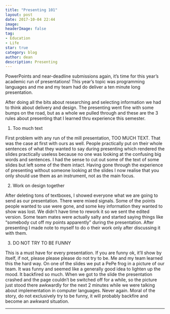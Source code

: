 ```yaml
---
title: "Presenting 101"
layout: post
date: 2017-10-04 22:44
image: 
headerImage: false
tag:
- Education
- Life
star: true
category: blog
author: dean
description: Presenting
---
```


PowerPoints and near-deadline submissions again, it’s time for this year’s academic run of presentations! This year’s topic was programming languages and me and my team had do deliver a ten minute long presentation. 

After doing all the bits about researching and selecting information we had to think about delivery and design. The presenting went fine with some bumps on the road, but as a whole we pulled through and these are the 3 rules about presenting that I learned thru experience this semester.

1. Too much text

First problem with any run of the mill presentation, TOO MUCH TEXT. That was the case at first with ours as well. People practically put on their whole sentences of what they wanted to say during presenting which rendered the slides practically useless because no one was looking at the confusing big words and sentences. I had the sense to cut out some of the text of some slides but left some of the them intact. Having gone through the experience of presenting without someone looking at the slides I now realise that you only should use them as an instrument, not as the main focus.

2. Work on design together

After deleting tons of textboxes, I showed everyone what we are going to send as our presentation. There were mixed signals. Some of the points people wanted to use were gone, and some key information they wanted to show was lost. We didn’t have time to rework it so we sent the edited version. Some team mates were actually salty and started saying things like “somebody cut off my points apparently” during the presentation. After presenting I made note to myself to do o their work only after discussing it with them.

3. DO NOT TRY TO BE FUNNY

This is a must have for every presentation. If you are funny ok, it’ll show by itself, if not, please please please do not try to be. Me and my team learned this the hard way. On one of the slides we put a PePe frog in a picture of our team. It was funny and seemed like a generally good idea to lighten up the mood. It backfired so much. When we got to the slide the presentation crashed and the page couldn’t be switched off for a while, so the picture just stood there awkwardly for the next 2 minutes while we were talking about implementation in computer languages. Never again. Moral of the story, do not exclusively try to be funny, it will probably backfire and become an awkward situation. 

---